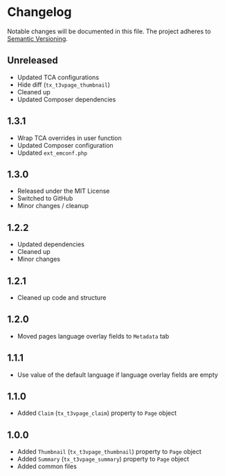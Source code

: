 Changelog
=========

Notable changes will be documented in this file. The project adheres to [Semantic Versioning].

Unreleased
----------

* Updated TCA configurations
* Hide diff (`tx_t3vpage_thumbnail`)
* Cleaned up
* Updated Composer dependencies

1.3.1
-----

* Wrap TCA overrides in user function
* Updated Composer configuration
* Updated `ext_emconf.php`

1.3.0
-----

* Released under the MIT License
* Switched to GitHub
* Minor changes / cleanup

1.2.2
-----

* Updated dependencies
* Cleaned up
* Minor changes

1.2.1
-----

* Cleaned up code and structure

1.2.0
-----

* Moved pages language overlay fields to `Metadata` tab

1.1.1
-----

* Use value of the default language if language overlay fields are empty

1.1.0
-----

* Added `Claim` (`tx_t3vpage_claim`) property to `Page` object

1.0.0
-----

* Added `Thumbnail` (`tx_t3vpage_thumbnail`) property to `Page` object
* Added `Summary` (`tx_t3vpage_summary`) property to `Page` object
* Added common files

[Semantic Versioning]: http://semver.org "Semantic Versioning"